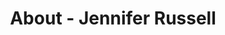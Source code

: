 ---
id: jennifer_russell
permalink: "/about/jennifer_russell"
full_name: Jennifer Russell
title: About - Jennifer Russell
role: Project Manager
image: jennifer_russell_color.jpg
about: Jennifer is passionate about taking a hands-on approach in solving complex, cross functional problems that may be ill-defined or not clearly recognized. She dives deep into the human experience to better understand customer needs with any program or process in order mitigate potential pain points. As an Air Force Veteran, Jennifer has over 16 years military experience, both on active duty and as government civilian. While serving, she developed critical problem-solving skills as a contingency war planner and lean process manager. Creator of an innovation space, she loves to empower others to showcase their talents in a collaborative work environment. In her downtime, Jennifer loves to explore the outdoors, travel with her three teenagers, read books and mentor young women.
github: 
linkedin: 
featimg: "/assets/aboutBanner1.jpg"
layout: about/profile
---